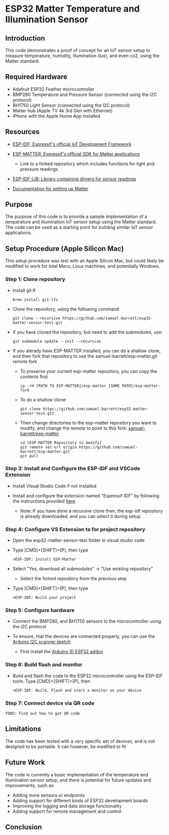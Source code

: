 # ESP32 Matter Temperature and Illumination Sensor

## Introduction

This code demonstrates a proof of concept for an IoT sensor setup to measure temperature, humidity, illumination (lux), and even co2, using the Matter standard.

## Required Hardware

* Adafruit ESP32 Feather microcontroller
* BMP280 Temperature and Pressure Sensor (connected using the I2C protocol)
* BH1750 Light Sensor (connected using the I2C protocol)
* Matter hub (Apple TV 4k 3rd Gen with Ethernet)
* iPhone with the Apple Home App installed

## Resources

* [ESP-IDF: Espressif's official IoT Development Framework](https://docs.espressif.com/projects/esp-idf/en/latest/esp32/get-started/index.html)

* [ESP-MATTER: Espressif's official SDK for Matter applications](https://github.com/samuel-barrett/esp-matter)
  * Link to a forked repository which includes functions for light and pressure readings

* [ESP-IDF-LIB: Library containing drivers for sensor readings](https://esp-idf-lib.readthedocs.io/en/latest)

* [Documentation for setting up Matter](https://github.com/espressif/connectedhomeip/blob/4088a77f557e8571a39338fad51a1d8eb0131d79/docs/guides/BUILDING.md)


## Purpose

The purpose of this code is to provide a sample implementation of a temperature and illumination IoT sensor setup using the Matter standard. The code can be used as a starting point for building similar IoT sensor applications.

## Setup Procedure (Apple Silicon Mac)

This setup procedure was test with an Apple Silicon Mac, but could likely be modified to work for Intel Macs, Linux machines, and potentially Windows.

### Step 1: Clone repository

* Install git lf

      brew install git-lfs 

* Clone the repository, using the following command:

      git clone --recursive https://github.com/samuel-barrett/esp32-matter-sensor-test.git
* If you have cloned the repository, but need to add the submodules, use:

      git submodule update --init --recursive
* If you alerady have ESP-MATTER installed, you can do a shallow clone, and then fork that repository to use the samuel-barrett/esp-matter.git remote fork

    * To preserve your current esp-matter repository, you can copy the contents first

          cp -rH [PATH TO ESP-MATTER]/esp-matter [SOME PATH]/esp-matter-fork
    * To do a shallow clone:

          git clone https://github.com/samuel-barrett/esp32-matter-sensor-test.git
    * Then change directories to the esp-matter repository you want to modify, and change the remote to point to this fork: [samuel-barrett/esp-matter](https://github.com/samuel-barrett/esp-matter.git)

          cd [ESP-MATTER Repository to modify]
          git remote set-url origin https://github.com/samuel-barrett/esp-matter.git
          git pull


### Step 3: Install and Configure the ESP-IDF and VSCode Extension

* Install Visual Studio Code if not installed

* Install and configure the extension named "Espressif IDF" by following the instructions provided [here](https://github.com/espressif/vscode-esp-idf-extension/blob/master/docs/tutorial/install.md)

  * Note: If you have done a recursive clone then, the esp-idf repository is already downloaded, and you can select it during setup


### Step 4: Configure VS Extension to for project repository

* Open the esp32-matter-sensor-test folder in visual studio code

* Type [CMD]+[SHIFT]+[P], then type 
    
      >ESP-IDF: Install ESP-Matter

* Select "Yes, download all submodules" -> "Use existing repository"

  * Select the forked repository from the previous step

* Type [CMD]+[SHIFT]+[P], then type 
    
      >ESP-IDF: Build your project

### Step 5: Configure hardware

* Connect the BMP280, and BH1750 sensors to the microcontroller using the i2C protocol

* To ensure, that the devices are connected properly, you can use the [Arduino I2C scanner sketch](https://playground.arduino.cc/Main/I2cScanner/)

  * First install the [Arduino ID ESP32 addon](https://randomnerdtutorials.com/installing-the-esp32-board-in-arduino-ide-windows-instructions/)

### Step 6: Build flash and monitor

* Build and flash the code to the ESP32 microcontroller using the ESP-IDF tools. Type [CMD]+[SHIFT]+[P], then

      >ESP-IDF: Build, Flash and start a monitor on your device

### Step 7: Connect device via QR code

    TODO: Find out how to get QR code

## Limitations

The code has been tested with a very specific set of devices, and is not designed to be portable. It can however, be modified to fit 

## Future Work

The code is currently a basic implementation of the temperature and illumination sensor setup, and there is potential for future updates and improvements, such as:

- Adding more sensors or endpoints
- Adding support for different kinds of ESP32 development boards
- Improving the logging and data storage functionality
- Adding support for remote management and control

## Conclusion